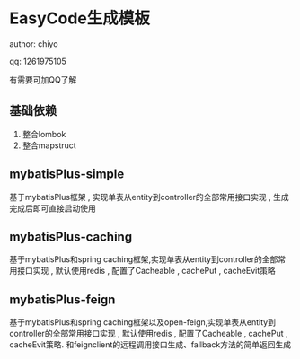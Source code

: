# EasyCode生成模板
author: chiyo

qq: 1261975105

有需要可加QQ了解
## 基础依赖
1. 整合lombok
2. 整合mapstruct
## mybatisPlus-simple
基于mybatisPlus框架 , 实现单表从entity到controller的全部常用接口实现 , 生成完成后即可直接启动使用
## mybatisPlus-caching
基于mybatisPlus和spring caching框架,实现单表从entity到controller的全部常用接口实现 , 默认使用redis , 配置了Cacheable , cachePut , cacheEvit策略
## mybatisPlus-feign
基于mybatisPlus和spring caching框架以及open-feign,实现单表从entity到controller的全部常用接口实现 , 默认使用redis , 配置了Cacheable , cachePut , cacheEvit策略. 和feignclient的远程调用接口生成、fallback方法的简单返回生成
